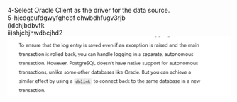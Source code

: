 4-Select Oracle Client as the driver for the data source.<br>
5-hjcdgcufdgwyfghcbf chwbdhfugv3rjb<br>
			i)dchjbdbvfk<br>
			ii)shjcbjhwdbcjhd2<br>
![Added Image](./Screenshot-2024-11-06-110901.png)